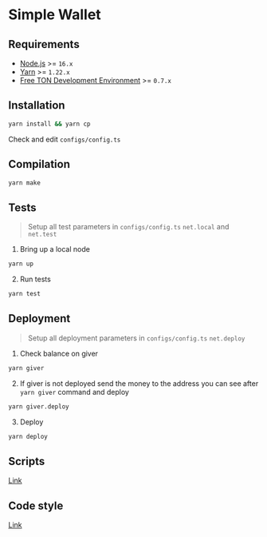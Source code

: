 # Simple Wallet
## Requirements
* [Node.js](https://nodejs.org) >= `16.x`
* [Yarn](https://classic.yarnpkg.com) >= `1.22.x`
* [Free TON Development Environment](https://github.com/tonlabs/tondev) >= `0.7.x`

## Installation
```sh
yarn install && yarn cp
```
Check and edit `configs/config.ts`

## Compilation
```sh
yarn make
```

## Tests
> Setup all test parameters in `configs/config.ts` `net.local` and `net.test`
 
1. Bring up a local node
```sh
yarn up
```

2. Run tests
```sh
yarn test
```

## Deployment
> Setup all deployment parameters in `configs/config.ts` `net.deploy`

1. Check balance on giver
```sh
yarn giver
```

2. If giver is not deployed send the money to the address you can see after `yarn giver` command and deploy
```sh
yarn giver.deploy
```

3. Deploy
```sh
yarn deploy
```

## Scripts
[Link](docs/SCRIPTS.md)

## Code style
[Link](docs/CODE_STYLE.md)